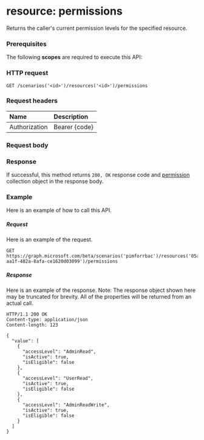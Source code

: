 # resource: permissions
Returns the caller's current permission levels for the specified resource.

### Prerequisites
The following **scopes** are required to execute this API: 
### HTTP request
<!-- { "blockType": "ignored" } -->
```http
GET /scenarios('<id>')/resources('<id>')/permissions
```
### Request headers
| Name       | Description|
|:---------------|:----------|
| Authorization  | Bearer {code}|

<!--| Workbook-Session-Id  | Workbook session Id that determines if changes are persisted or not. Optional.|-->

### Request body

### Response
If successful, this method returns `200, OK` response code and [permission](../resources/permission.md) collection object in the response body.

### Example
Here is an example of how to call this API.
##### Request
Here is an example of the request.
<!-- {
  "blockType": "request",
  "name": "resource_permissions"
}-->
```http
GET https://graph.microsoft.com/beta/scenarios('pimforrbac')/resources('05a02078-aa1f-482a-8afa-ce1620d03099')/permissions
```

##### Response
Here is an example of the response. Note: The response object shown here may be truncated for brevity. All of the properties will be returned from an actual call.
<!-- {
  "blockType": "response",
  "truncated": true,
  "@odata.type": "microsoft.graph.permission",
  "isCollection": true
} -->
```http
HTTP/1.1 200 OK
Content-type: application/json
Content-length: 123

{
  "value": [
    {
      "accessLevel": "AdminRead",
      "isActive": true,
      "isEligible": false
    },
    {
      "accessLevel": "UserRead",
      "isActive": true,
      "isEligible": false
    },
    {
      "accessLevel": "AdminReadWrite",
      "isActive": true,
      "isEligible": false
    }
  ]
}
```

<!-- uuid: 8fcb5dbc-d5aa-4681-8e31-b001d5168d79
2015-10-25 14:57:30 UTC -->
<!-- {
  "type": "#page.annotation",
  "description": "resource: permissions",
  "keywords": "",
  "section": "documentation",
  "tocPath": ""
}-->
